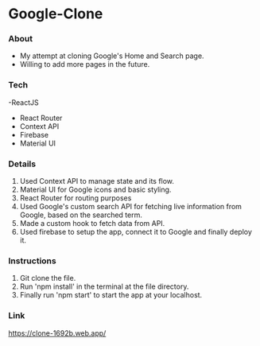 # Google-Clone


### About

- My attempt at cloning Google's Home and Search page. 
- Willing to add more pages in the future.


### Tech
-ReactJS
- React Router
- Context API
- Firebase
- Material UI

### Details
1. Used Context API to manage state and its flow.
2. Material UI for Google icons and basic styling. 
3. React Router for routing purposes 
4. Used Google's custom search API for fetching live information from Google, based on the searched term.
5. Made a custom hook to fetch data from API. 
6. Used firebase to setup the app, connect it to Google and finally deploy it.


### Instructions
1. Git clone the file.
2. Run 'npm install' in the terminal at the file directory.
3. Finally run 'npm start' to start the app at your localhost.

### Link
https://clone-1692b.web.app/
